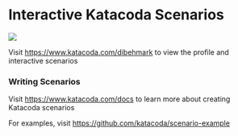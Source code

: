 # Interactive Katacoda Scenarios

[![](http://shields.katacoda.com/katacoda/dibehmark/count.svg)](https://www.katacoda.com/dibehmark "Get your profile on Katacoda.com")

Visit https://www.katacoda.com/dibehmark to view the profile and interactive scenarios

### Writing Scenarios
Visit https://www.katacoda.com/docs to learn more about creating Katacoda scenarios

For examples, visit https://github.com/katacoda/scenario-example
